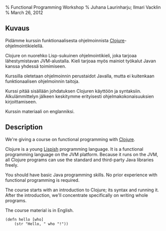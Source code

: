 % Functional Programming Workshop
% Juhana Laurinharju; Ilmari Vacklin
% March 26, 2012

## Kuvaus

Pidämme kurssin funktionaalisesta ohjelmoinnista
[Clojure][clojure]-ohjelmointikielellä.

Clojure on nuorehko Lisp-sukuinen ohjelmointikieli, joka tarjoaa
lähestymistavan JVM-alustalla. Kieli tarjoaa myös mainiot työkalut Javan
kanssa yhdessä toimimiseen.

Kurssilla oletetaan ohjelmoinnin perustaidot Javalla, mutta ei kuitenkaan
funktionaalisen ohjelmoinnin taitoja.

Kurssi pitää sisällään johdatuksen Clojuren käyttöön ja syntaksiin.
Alkulämmittelyn jälkeen keskitymme erityisesti ohjelmakokonaisuuksien
kirjoittamiseen.

Kurssin materiaali on englanniksi.

## Description

We're giving a course on functional programming with [Clojure][clojure].

Clojure is a young [Lispish][lisp] programming language. It is a functional
programming language on the JVM platform. Because it runs on the JVM, all
Clojure programs can use the standard and third-party Java libraries freely.

You should have basic Java programming skills. No prior experience with
functional programming is required.

The course starts with an introduction to Clojure; its syntax and running it.
After the introduction, we'll concentrate specifically on writing whole
programs.

The course material is in English.

```{.clojure}
(defn hello [who]
    (str "Hello, " who "!"))
```

[clojure]: http://clojure.org
[lisp]: http://en.wikipedia.org/wiki/Lisp_%28programming_language%29
